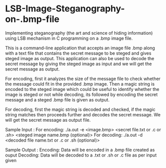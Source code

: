 # LSB-Image-Steganography-on-.bmp-file
Implementing steganography (the art and science of hiding information) using LSB mechanism in C programming on a .bmp image file.

This is a command-line application that accepts an image file .bmp along with a text file that contains the secret message to be steged
and gives steged image as output. This application can also be used to decode the secret message by giving the steged image as input and we will get the secret message as output. 

For encoding, first it analyzes the size of the message file to check whether the message could fit in the provided .bmp image. Then a magic string is encoded to the steged image which could be useful to identify whether the image is steged or not while decoding, its followed by encoding the secret message and a steged .bmp file is given as output.

For decoding, first the magic string is decoded and checked, if the magic string matches then proceeds further and decodes the secret message. We will get the secret message as output file.

Sample Input    :   For encoding:
                    ./a.out -e <image.bmp> <secret file.txt or .c or .sh> <steged image name.bmp (optional)>
                    For decoding:
                    ./a.out -d <steged image.bmp> <decoded file name.txt or .c or .sh (optional)>
                    
Sample Output   :   Encoding:
                    Data will be encoded in a .bmp file created as ouput
                    Decoding:
                    Data will be decoded to a .txt or .sh or .c file as per input given
